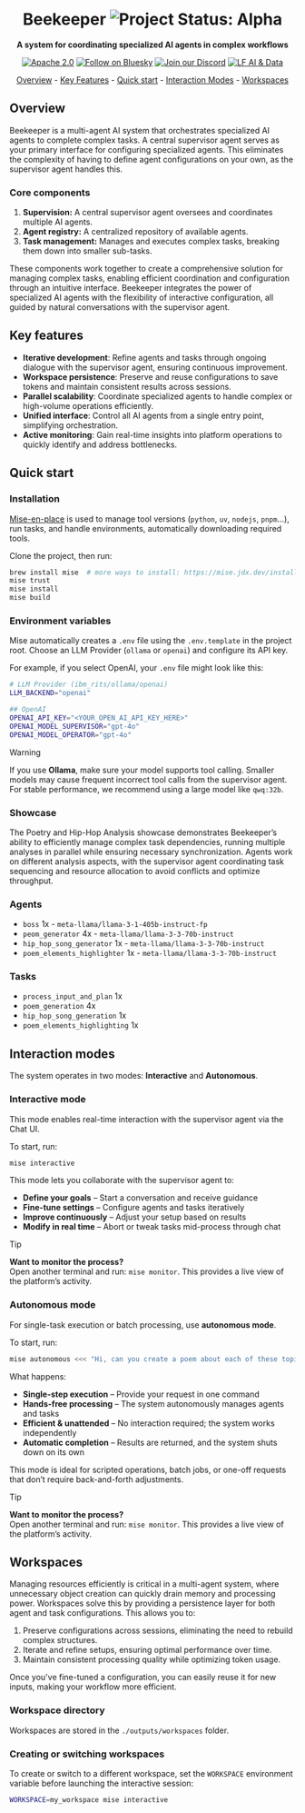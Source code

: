 <div align="center">
  
# Beekeeper <img align="cener" alt="Project Status: Alpha" src="https://img.shields.io/badge/Status-Alpha-red">

**A system for coordinating specialized AI agents in complex workflows**

[![Apache 2.0](https://img.shields.io/badge/Apache%202.0-License-EA7826?style=plastic&logo=apache&logoColor=white)](https://github.com/i-am-bee/beeai-framework?tab=Apache-2.0-1-ov-file#readme)
[![Follow on Bluesky](https://img.shields.io/badge/Follow%20on%20Bluesky-0285FF?style=plastic&logo=bluesky&logoColor=white)](https://bsky.app/profile/beeaiagents.bsky.social)
[![Join our Discord](https://img.shields.io/badge/Join%20our%20Discord-7289DA?style=plastic&logo=discord&logoColor=white)](https://discord.com/invite/NradeA6ZNF)
[![LF AI & Data](https://img.shields.io/badge/LF%20AI%20%26%20Data-0072C6?style=plastic&logo=linuxfoundation&logoColor=white)](https://lfaidata.foundation/projects/)

[Overview](#overview) - [Key Features](#key-features) - [Quick start](#quick-start) - [Interaction Modes](#interaction-modes) - [Workspaces](#workspaces)

</div>

## Overview

Beekeeper is a multi-agent AI system that orchestrates specialized AI agents to complete complex tasks. A central supervisor agent serves as your primary interface for configuring specialized agents. This eliminates the complexity of having to define agent configurations on your own, as the supervisor agent handles this.

### Core components
1. **Supervision:** A central supervisor agent oversees and coordinates multiple AI agents.
2. **Agent registry:** A centralized repository of available agents.
3. **Task management:** Manages and executes complex tasks, breaking them down into smaller sub-tasks.

These components work together to create a comprehensive solution for managing complex tasks, enabling efficient coordination and configuration through an intuitive interface. Beekeeper integrates the power of specialized AI agents with the flexibility of interactive configuration, all guided by natural conversations with the supervisor agent.

## Key features

- **Iterative development**: Refine agents and tasks through ongoing dialogue with the supervisor agent, ensuring continuous improvement.  
- **Workspace persistence**: Preserve and reuse configurations to save tokens and maintain consistent results across sessions.  
- **Parallel scalability**: Coordinate specialized agents to handle complex or high-volume operations efficiently.  
- **Unified interface**: Control all AI agents from a single entry point, simplifying orchestration.  
- **Active monitoring**: Gain real-time insights into platform operations to quickly identify and address bottlenecks.

## Quick start

### Installation
[Mise-en-place](https://mise.jdx.dev/) is used to manage tool versions (`python`, `uv`, `nodejs`, `pnpm`...), run tasks, and handle environments, automatically downloading required tools.

Clone the project, then run:

```sh
brew install mise  # more ways to install: https://mise.jdx.dev/installing-mise.html
mise trust
mise install
mise build
```

### Environment variables

Mise automatically creates a `.env` file using the `.env.template` in the project root. Choose an LLM Provider (`ollama` or `openai`) and configure its API key. 

For example, if you select OpenAI, your `.env` file might look like this:

```bash
# LLM Provider (ibm_rits/ollama/openai)
LLM_BACKEND="openai"

## OpenAI
OPENAI_API_KEY="<YOUR_OPEN_AI_API_KEY_HERE>"
OPENAI_MODEL_SUPERVISOR="gpt-4o"
OPENAI_MODEL_OPERATOR="gpt-4o"
```

> [!WARNING]
> If you use **Ollama**, make sure your model supports tool calling. Smaller models may cause frequent incorrect tool calls from the supervisor agent. For stable performance, we recommend using a large model like `qwq:32b`.

### Showcase

The Poetry and Hip-Hop Analysis showcase demonstrates Beekeeper’s ability to efficiently manage complex task dependencies, running multiple analyses in parallel while ensuring necessary synchronization. Agents work on different analysis aspects, with the supervisor agent coordinating task sequencing and resource allocation to avoid conflicts and optimize throughput.

### Agents
- `boss` 1x - `meta-llama/llama-3-1-405b-instruct-fp`
- `peom_generator` 4x - `meta-llama/llama-3-3-70b-instruct`
- `hip_hop_song_generator` 1x - `meta-llama/llama-3-3-70b-instruct`
- `poem_elements_highlighter` 1x - `meta-llama/llama-3-3-70b-instruct`

### Tasks
- `process_input_and_plan` 1x
- `poem_generation` 4x
- `hip_hop_song_generation` 1x
- `poem_elements_highlighting` 1x

## Interaction modes

The system operates in two modes: **Interactive** and **Autonomous**.

### Interactive mode

This mode enables real-time interaction with the supervisor agent via the Chat UI.

To start, run:
```bash
mise interactive
```

This mode lets you collaborate with the supervisor agent to:
- **Define your goals** – Start a conversation and receive guidance
- **Fine-tune settings** – Configure agents and tasks iteratively
- **Improve continuously** – Adjust your setup based on results
- **Modify in real time** – Abort or tweak tasks mid-process through chat

> [!TIP]
> **Want to monitor the process?**<br>
> Open another terminal and run: `mise monitor`. This provides a live view of the platform’s activity.

### Autonomous mode

For single-task execution or batch processing, use **autonomous mode**.

To start, run:
```bash
mise autonomous <<< "Hi, can you create a poem about each of these topics: bee, hive, queen, sun, flowers?"
```

What happens:
- **Single-step execution** – Provide your request in one command
- **Hands-free processing** – The system autonomously manages agents and tasks
- **Efficient & unattended** – No interaction required; the system works independently
- **Automatic completion** – Results are returned, and the system shuts down on its own

This mode is ideal for scripted operations, batch jobs, or one-off requests that don’t require back-and-forth adjustments.

> [!TIP]
> **Want to monitor the process?**<br>
> Open another terminal and run: `mise monitor`. This provides a live view of the platform’s activity.

## Workspaces

Managing resources efficiently is critical in a multi-agent system, where unnecessary object creation can quickly drain memory and processing power. Workspaces solve this by providing a persistence layer for both agent and task configurations. This allows you to:
1. Preserve configurations across sessions, eliminating the need to rebuild complex structures.
2. Iterate and refine setups, ensuring optimal performance over time.
3. Maintain consistent processing quality while optimizing token usage.

Once you've fine-tuned a configuration, you can easily reuse it for new inputs, making your workflow more efficient.

### Workspace directory

Workspaces are stored in the `./outputs/workspaces` folder.

### Creating or switching workspaces

To create or switch to a different workspace, set the `WORKSPACE` environment variable before launching the interactive session:
```bash
WORKSPACE=my_workspace mise interactive
```
